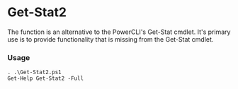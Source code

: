 # Get-Stat2
The function is an alternative to the PowerCLI's Get-Stat cmdlet. It's primary use is to provide functionality that is missing from the Get-Stat cmdlet.

### Usage
    . .\Get-Stat2.ps1
    Get-Help Get-Stat2 -Full
